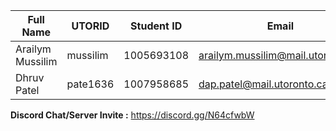 Full Name | UTORID | Student ID | Email | Best Way to Contact | Discord Username
------------ | ------------ | ------------ | ------------ | ------------ | ------------
Arailym Mussilim | mussilim | 1005693108 | arailym.mussilim@mail.utoronto.ca | insta: @aarai_lymm | arai-mn
Dhruv Patel | pate1636  | 1007958685  | dap.patel@mail.utoronto.ca  | insta: @dp_hoops24  | d-p35


**Discord Chat/Server Invite :** https://discord.gg/N64cfwbW
